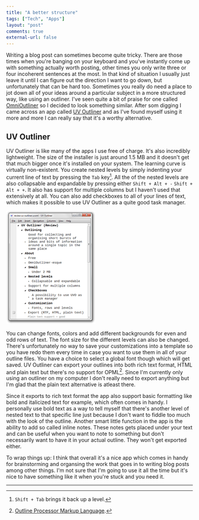```yaml
---
title: "A better structure"
tags: ["Tech", "Apps"]
layout: "post"
comments: true
external-url: false
---
```


Writing a blog post can sometimes become quite tricky. There are those times when you're banging on your keyboard and you've instantly come up with something actually worth posting, other times you only write three or four incoherent sentences at the most. In that kind of situation I usually just leave it until I can figure out the direction I want to go down, but unfortunately that can be hard too. Sometimes you really do need a place to jot down all of your ideas around a particular subject in a more structured way, like using an outliner. I've seen quite a bit of praise for one called [OmniOutliner](http://www.omnigroup.com/products/omnioutliner/) so I decided to look something similar. After som digging I came across an app called [UV Outliner](http://uvoutliner.com/) and as I've found myself using it more and more I can really say that it's a worthy alternative.

## UV Outliner

UV Outliner is like many of the apps I use free of charge. It's also incredibly lightweight. The size of the installer is just around 1.5 MB and it doesn't get that much bigger once it's installed on your system. The learning curve is virtually non-existent. You create nested levels by simply indenting your current line of text by pressing the `Tab` key[^20121122-1]. All the of the nested levels are also collapsable and expandable by pressing either `Shift + Alt + -` `Shift + Alt + +`. It also has support for multiple columns but I haven't used that extensively at all. You can also add checkboxes to all of your lines of text, which makes it possible to use UV Outliner as a quite good task manager.

![UV Outliner](/images/blog/2012/11/22/uv-outliner.png)

You can change fonts, colors and add different backgrounds for even and odd rows of text. The font size for the different levels can also be changed. There's unfortunately no way to save your customizations into a template so you have redo them every time in case you want to use them in all of your outline files. You have a choice to select a global font though which will get saved. UV Outliner can export your outlines into both rich text format, HTML and plain text but there's no support for OPML[^20121122-2]. Since I'm currently only using an outliner on my computer I don't really need to export anything but I'm glad that the plain text alternative is atleast there.

Since it exports to rich text format the app also support basic formatting like bold and italicized text for example, which often comes in handy. I personally use bold text as a way to tell myself that there's another level of nested text to that specific line just because I don't want to fiddle too much with the look of the outline. Another smart little function in the app is the ability to add so called inline notes. These notes gets placed under your text and can be useful when you want to note to something but don't necessarily want to have it in your actual outline. They won't get exported either.

To wrap things up: I think that overall it's a nice app which comes in handy for brainstorming and organsing the work that goes in to writing blog posts among other things. I'm not sure that I'm going to use it all the time but it's nice to have something like it when you're stuck and you need it.

* * *

[^20121122-1]: `Shift + Tab` brings it back up a level.
[^20121122-2]: [Outline Processor Markup Language](http://en.wikipedia.org/wiki/Opml).
